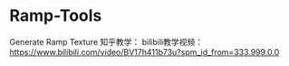 # Ramp-Tools
Generate Ramp Texture
知乎教学：
bilibili教学视频：https://www.bilibili.com/video/BV17h411b73u?spm_id_from=333.999.0.0
